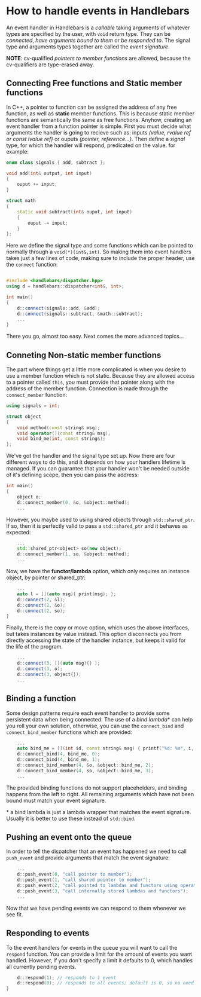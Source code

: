 # How to handle events in Handlebars
An event handler in Handlebars is a *callable* taking arguments of whatever types are specified by the user, with `void` return type. 
They can be *connected*, *have arguments bound to them* or *be responded to*. The signal type and arguments types together are 
called the *event signature*.

**NOTE**: cv-qualified *pointers to member functions* are allowed, because the cv-qualifiers are type-erased away.

## Connecting Free functions and Static member functions
In C++, a pointer to function can be assigned the address of any free function, as well as **static** member functions. 
This is because static member functions are semantically the same as free functions. Anyhow, creating an event handler from 
a function pointer is simple. First you must decide what arguments the handler is going to recieve such as: inputs *(value, rvalue ref or const lvalue ref)* 
or ouputs *(pointer, reference...)*. Then define a *signal* type, for which the handler will respond, predicated on the value. for example:

```c++
enum class signals { add, subtract };

void add(int& output, int input)
{
    ouput += input;
}

struct math
{
    static void subtract(int& ouput, int input)
    {
        ouput -= input;
    }
};
```

Here we define the signal type and some functions which can be pointed to normally through a `void(*)(int&,int)`. So making them into event handlers takes just a few lines of code, making sure to include the proper header, use the `connect` function:

```c++

#include <handlebars/dispatcher.hpp>
using d = handlebars::dispatcher<int&, int>;

int main()
{
    d::connect(signals::add, &add);
    d::connect(signals::subtract, &math::subtract);
    ...
}
```

There you go, almost too easy. Next comes the more advanced topics...

## Conneting Non-static member functions
The part where things get a little more complicated is when you desire to use a member function which is not static. 
Because they are allowed access to a pointer called `this`, you must provide that pointer along with the address of the member function. 
Connection is made through the `connect_member` function:

```c++
using signals = int;

struct object
{
    void method(const string& msg);
    void operator()(const string& msg);
    void bind_me(int, const string&);
};
```

We've got the handler and the signal type set up. Now there are four different ways to do this, and it depends on how your handlers lifetime is managed. 
If you can guarantee that your handler won't be needed outside of it's defining scope, then you can pass the address:

```c++
int main()
{
    object o;
    d::connect_member(0, &o, &object::method);
    ...

```

However, you maybe used to using shared objects through `std::shared_ptr`. If so, then it is perfectly valid to pass a `std::shared_ptr` and it behaves as expected:


```c++
    ...
    std::shared_ptr<object> so(new object);
    d::connect_member(1, so, &object::method);
    ...

```

Now, we have the **functor/lambda** option, which only requires an instance object, by pointer or shared_ptr:

```c++
    ...
    auto l = [](auto msg){ print(msg); };
    d::connect(2, &l);
    d::connect(2, &o);
    d::connect(2, so);
}

```

Finally, there is the copy or move option, which uses the above interfaces, but takes instances by value instead. 
This option disconnects you from directly accessing the state of the handler instance, but keeps it valid for the life of the program.

```c++
    ...
    d::connect(3, [](auto msg){} );
    d::connect(3, o);
    d::connect(3, object{});
    ...
```

## Binding a function
Some design patterns require each event handler to provide some persistent data when being connected. The use of a *bind lambda*\* 
can help you roll your own solution, otherwise, you can use the `connect_bind` and `connect_bind_member` functions which are provided:

```c++
    ...
    auto bind_me = [](int id, const string& msg) { printf("%d: %s", i, msg); };
    d::connect_bind(4, bind_me, 0);
    d::connect_bind(4, bind_me, 1);
    d::connect_bind_member(4, &o, &object::bind_me, 2);
    d::connect_bind_member(4, so, &object::bind_me, 3);
    ...
```

The provided binding functions do not support placeholders, and binding happens from the left to right. All remaining 
arguments which have not been bound must match your event signature. 

\* a bind lambda is just a lambda wrapper that matches the event signature. Usually it is better to use these instead of `std::bind`.

## Pushing an event onto the queue
In order to tell the dispatcher that an event has happened we need to call `push_event` and provide arguments that match 
the event signature:

```c++
    ...
    d::push_event(0, "call pointer to member");
    d::push_event(1, "call shared pointer to member");
    d::push_event(2, "call pointed to lambdas and functors using operator()");
    d::push_event(3, "call internally stored lambdas and functors");
    ...
```

Now that we have pending events we can respond to them whenever we see fit.

## Responding to events
To the event handlers for events in the queue you will want to call the `respond` function. You can provide 
a limit for the amount of events you want handled. However, if you don't specify a limit it defaults to 0, 
which handles all currently pending events.

```c++
    d::respond(1); // responds to 1 event
    d::respond(0); // responds to all events; default is 0, so no need to provide it if responding to all events
}

```
